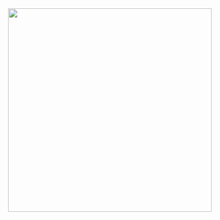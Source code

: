 
<div align="center">
  
<img src="https://user-images.githubusercontent.com/95176405/157738207-86d89cca-266d-4489-8f84-4a2cd9643242.PNG" width="401px" />
  
</div>
